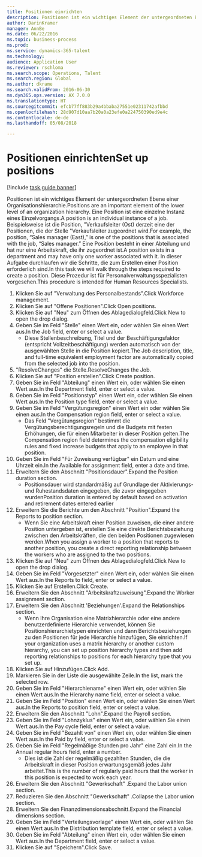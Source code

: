 ```yaml
--- 
title: Positionen einrichten
description: Positionen ist ein wichtiges Element der untergeordneten Ebene einer Organisationshierarchie.
author: DarinKramer
manager: AnnBe
ms.date: 06/22/2016
ms.topic: business-process
ms.prod: 
ms.service: dynamics-365-talent
ms.technology: 
audience: Application User
ms.reviewer: rschloma
ms.search.scope: Operations, Talent
ms.search.region: Global
ms.author: dkrame
ms.search.validFrom: 2016-06-30
ms.dyn365.ops.version: AX 7.0.0
ms.translationtype: HT
ms.sourcegitcommit: efcb77ff883b29a4bbaba27551e02311742afbbd
ms.openlocfilehash: 28d907d10aa7b20a0a23efe0a224750390ed9e4c
ms.contentlocale: de-de
ms.lasthandoff: 05/08/2018

---
```

# <a name="set-up-positions"></a><span data-ttu-id="65b4c-103">Positionen einrichten</span><span class="sxs-lookup"><span data-stu-id="65b4c-103">Set up positions</span></span>

[!include [task guide banner](../../includes/task-guide-banner.md)]

<span data-ttu-id="65b4c-104">Positionen ist ein wichtiges Element der untergeordneten Ebene einer Organisationshierarchie.</span><span class="sxs-lookup"><span data-stu-id="65b4c-104">Positions are an important element of the lower level of an organization hierarchy.</span></span> <span data-ttu-id="65b4c-105">Eine Position ist eine einzelne Instanz eines Einzelvorgangs.</span><span class="sxs-lookup"><span data-stu-id="65b4c-105">A position is an individual instance of a job.</span></span> <span data-ttu-id="65b4c-106">Beispielsweise ist die Position, "Verkaufsleiter (Ost) derzeit eine der Positionen, die der Stelle "Verkaufsleiter zugeordnet wird.</span><span class="sxs-lookup"><span data-stu-id="65b4c-106">For example, the position, “Sales manager (East),” is one of the positions that is associated with the job, “Sales manager.”</span></span> <span data-ttu-id="65b4c-107">Eine Position besteht in einer Abteilung und hat nur eine Arbeitskraft, die ihr zugeordnet ist.</span><span class="sxs-lookup"><span data-stu-id="65b4c-107">A position exists in a department and may have only one worker associated with it.</span></span> <span data-ttu-id="65b4c-108">In dieser Aufgabe durchlaufen wir die Schritte, die zum Erstellen einer Position erforderlich sind.</span><span class="sxs-lookup"><span data-stu-id="65b4c-108">In this task we will walk through the steps required to create a position.</span></span> <span data-ttu-id="65b4c-109">Diese Prozedur ist für Personalverwaltungsspezialisten vorgesehen.</span><span class="sxs-lookup"><span data-stu-id="65b4c-109">This procedure is intended for Human Resources Specialists.</span></span>

1. <span data-ttu-id="65b4c-110">Klicken Sie auf "Verwaltung des Personalbestands".</span><span class="sxs-lookup"><span data-stu-id="65b4c-110">Click Workforce management.</span></span>
2. <span data-ttu-id="65b4c-111">Klicken Sie auf "Offene Positionen".</span><span class="sxs-lookup"><span data-stu-id="65b4c-111">Click Open positions.</span></span>
3. <span data-ttu-id="65b4c-112">Klicken Sie auf "Neu" zum Öffnen des Ablagedialogfeld.</span><span class="sxs-lookup"><span data-stu-id="65b4c-112">Click New to open the drop dialog.</span></span>
4. <span data-ttu-id="65b4c-113">Geben Sie im Feld "Stelle" einen Wert ein, oder wählen Sie einen Wert aus.</span><span class="sxs-lookup"><span data-stu-id="65b4c-113">In the Job field, enter or select a value.</span></span>
    * <span data-ttu-id="65b4c-114">Diese Stellenbeschreibung, Titel und der Beschäftigungsfaktor (entspricht Vollzeitbeschäftigung) werden automatisch von der ausgewählten Stelle in die Position kopiert.</span><span class="sxs-lookup"><span data-stu-id="65b4c-114">The Job description, title, and full-time equivalent employment factor are automatically copied from the selected job into the position.</span></span>  
5. <span data-ttu-id="65b4c-115">"ResolveChanges" die Stelle.</span><span class="sxs-lookup"><span data-stu-id="65b4c-115">ResolveChanges the Job.</span></span>
6. <span data-ttu-id="65b4c-116">Klicken Sie auf "Position erstellen".</span><span class="sxs-lookup"><span data-stu-id="65b4c-116">Click Create position.</span></span>
7. <span data-ttu-id="65b4c-117">Geben Sie im Feld "Abteilung" einen Wert ein, oder wählen Sie einen Wert aus.</span><span class="sxs-lookup"><span data-stu-id="65b4c-117">In the Department field, enter or select a value.</span></span>
8. <span data-ttu-id="65b4c-118">Geben Sie im Feld "Positionstyp" einen Wert ein, oder wählen Sie einen Wert aus.</span><span class="sxs-lookup"><span data-stu-id="65b4c-118">In the Position type field, enter or select a value.</span></span>
9. <span data-ttu-id="65b4c-119">Geben Sie im Feld "Vergütungsregion" einen Wert ein oder wählen Sie einen aus.</span><span class="sxs-lookup"><span data-stu-id="65b4c-119">In the Compensation region field, enter or select a value.</span></span>
    * <span data-ttu-id="65b4c-120">Das Feld "Vergütungsregion" bestimmt die Vergütungsberechtigungsregeln und die Budgets mit festen Erhöhungen, die für einen Mitarbeiter in dieser Position gelten.</span><span class="sxs-lookup"><span data-stu-id="65b4c-120">The Compensation region field determines the compensation eligibility rules and fixed increase budgets that apply to an employee in that position.</span></span>  
10. <span data-ttu-id="65b4c-121">Geben Sie im Feld "Für Zuweisung verfügbar" ein Datum und eine Uhrzeit ein.</span><span class="sxs-lookup"><span data-stu-id="65b4c-121">In the Available for assignment field, enter a date and time.</span></span>
11. <span data-ttu-id="65b4c-122">Erweitern Sie den Abschnitt "Positionsdauer".</span><span class="sxs-lookup"><span data-stu-id="65b4c-122">Expand the Position duration section.</span></span>
    * <span data-ttu-id="65b4c-123">Positionsdauer wird standardmäßig auf Grundlage der Aktivierungs- und Ruhestandsdaten eingegeben, die zuvor eingegeben wurden</span><span class="sxs-lookup"><span data-stu-id="65b4c-123">Position duration is entered by default based on activation and retirement dates entered earlier</span></span>  
12. <span data-ttu-id="65b4c-124">Erweitern Sie die Berichte um den Abschnitt "Position".</span><span class="sxs-lookup"><span data-stu-id="65b4c-124">Expand the Reports to position section.</span></span>
    * <span data-ttu-id="65b4c-125">Wenn Sie eine Arbeitskraft einer Position zuweisen, die einer andere Position untergeben ist, erstellen Sie eine direkte Berichtsbeziehung zwischen den Arbeitskräften, die den beiden Positionen zugewiesen werden.</span><span class="sxs-lookup"><span data-stu-id="65b4c-125">When you assign a worker to a position that reports to another position, you create a direct reporting relationship between the workers who are assigned to the two positions.</span></span>  
13. <span data-ttu-id="65b4c-126">Klicken Sie auf "Neu" zum Öffnen des Ablagedialogfeld.</span><span class="sxs-lookup"><span data-stu-id="65b4c-126">Click New to open the drop dialog.</span></span>
14. <span data-ttu-id="65b4c-127">Geben Sie im Feld "Vorgesetzter" einen Wert ein, oder wählen Sie einen Wert aus.</span><span class="sxs-lookup"><span data-stu-id="65b4c-127">In the Reports to field, enter or select a value.</span></span>
15. <span data-ttu-id="65b4c-128">Klicken Sie auf Erstellen.</span><span class="sxs-lookup"><span data-stu-id="65b4c-128">Click Create.</span></span>
16. <span data-ttu-id="65b4c-129">Erweitern Sie den Abschnitt "Arbeitskraftzuweisung".</span><span class="sxs-lookup"><span data-stu-id="65b4c-129">Expand the Worker assignment section.</span></span>
17. <span data-ttu-id="65b4c-130">Erweitern Sie den Abschnitt 'Beziehungen'.</span><span class="sxs-lookup"><span data-stu-id="65b4c-130">Expand the Relationships section.</span></span>
    * <span data-ttu-id="65b4c-131">Wenn Ihre Organisation eine Matrixhierarchie oder eine andere benutzerdefinierte Hierarchie verwendet, können Sie Positionshierarchietypen einrichten und dann Berichtsbeziehungen zu den Positionen für jede Hierarchie hinzufügen, Sie einrichten.</span><span class="sxs-lookup"><span data-stu-id="65b4c-131">If your organization uses a matrix hierarchy or another custom hierarchy, you can set up position hierarchy types and then add reporting relationships to positions for each hierarchy type that you set up.</span></span>  
18. <span data-ttu-id="65b4c-132">Klicken Sie auf Hinzufügen.</span><span class="sxs-lookup"><span data-stu-id="65b4c-132">Click Add.</span></span>
19. <span data-ttu-id="65b4c-133">Markieren Sie in der Liste die ausgewählte Zeile.</span><span class="sxs-lookup"><span data-stu-id="65b4c-133">In the list, mark the selected row.</span></span>
20. <span data-ttu-id="65b4c-134">Geben Sie im Feld "Hierarchiename" einen Wert ein, oder wählen Sie einen Wert aus.</span><span class="sxs-lookup"><span data-stu-id="65b4c-134">In the Hierarchy name field, enter or select a value.</span></span>
21. <span data-ttu-id="65b4c-135">Geben Sie im Feld "Position" einen Wert ein, oder wählen Sie einen Wert aus.</span><span class="sxs-lookup"><span data-stu-id="65b4c-135">In the Reports to position field, enter or select a value.</span></span>
22. <span data-ttu-id="65b4c-136">Erweitern Sie den Abschnitt "Lohn".</span><span class="sxs-lookup"><span data-stu-id="65b4c-136">Expand the Payroll section.</span></span>
23. <span data-ttu-id="65b4c-137">Geben Sie im Feld "Lohnzyklus" einen Wert ein, oder wählen Sie einen Wert aus.</span><span class="sxs-lookup"><span data-stu-id="65b4c-137">In the Pay cycle field, enter or select a value.</span></span>
24. <span data-ttu-id="65b4c-138">Geben Sie im Feld "Bezahlt von" einen Wert ein, oder wählen Sie einen Wert aus.</span><span class="sxs-lookup"><span data-stu-id="65b4c-138">In the Paid by field, enter or select a value.</span></span>
25. <span data-ttu-id="65b4c-139">Geben Sie im Feld "Regelmäßige Stunden pro Jahr" eine Zahl ein.</span><span class="sxs-lookup"><span data-stu-id="65b4c-139">In the Annual regular hours field, enter a number.</span></span>
    * <span data-ttu-id="65b4c-140">Dies ist die Zahl der regelmäßig gezahlten Stunden, die die Arbeitskraft in dieser Position erwartungsgemäß jedes Jahr arbeitet.</span><span class="sxs-lookup"><span data-stu-id="65b4c-140">This is the number of regularly paid hours that the worker in this position is expected to work each year.</span></span>  
26. <span data-ttu-id="65b4c-141">Erweitern Sie den Abschnitt "Gewerkschaft" .</span><span class="sxs-lookup"><span data-stu-id="65b4c-141">Expand the Labor union section.</span></span>
27. <span data-ttu-id="65b4c-142">Reduzieren Sie den Abschnitt "Gewerkschaft" .</span><span class="sxs-lookup"><span data-stu-id="65b4c-142">Collapse the Labor union section.</span></span>
28. <span data-ttu-id="65b4c-143">Erweitern Sie den Finanzdimensionsabschnitt.</span><span class="sxs-lookup"><span data-stu-id="65b4c-143">Expand the Financial dimensions section.</span></span>
29. <span data-ttu-id="65b4c-144">Geben Sie im Feld "Verteilungsvorlage" einen Wert ein, oder wählen Sie einen Wert aus.</span><span class="sxs-lookup"><span data-stu-id="65b4c-144">In the Distribution template field, enter or select a value.</span></span>
30. <span data-ttu-id="65b4c-145">Geben Sie im Feld "Abteilung" einen Wert ein, oder wählen Sie einen Wert aus.</span><span class="sxs-lookup"><span data-stu-id="65b4c-145">In the Department field, enter or select a value.</span></span>
31. <span data-ttu-id="65b4c-146">Klicken Sie auf "Speichern".</span><span class="sxs-lookup"><span data-stu-id="65b4c-146">Click Save.</span></span>


